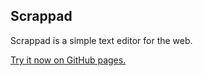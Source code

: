 Scrappad
---------

Scrappad is a simple text editor for the web.

[Try it now on GitHub pages.](https://mcaubrey.github.io/scrappad)
